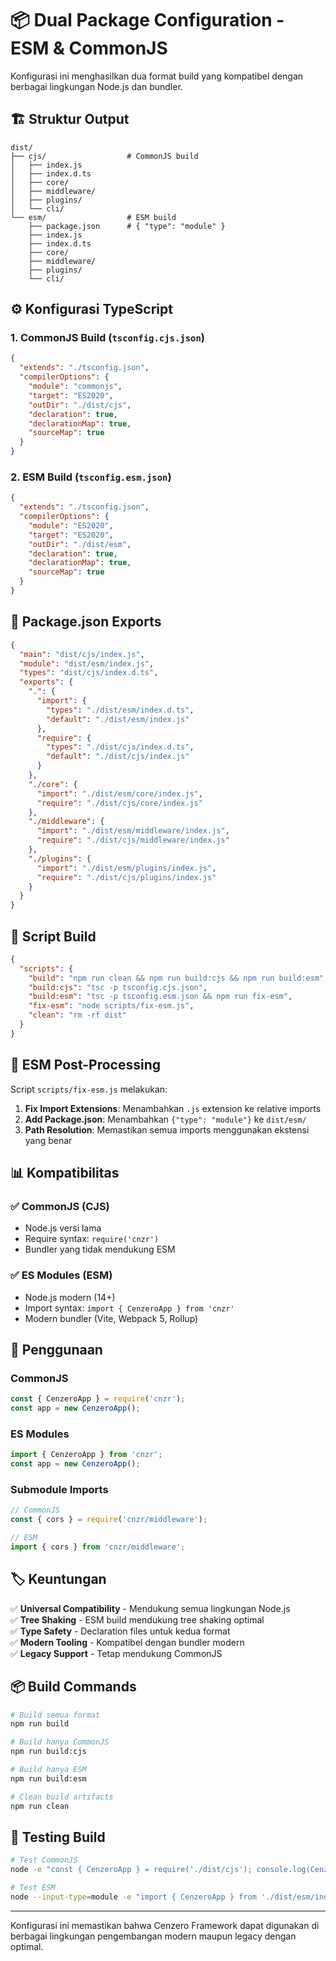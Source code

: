 # 📦 Dual Package Configuration - ESM & CommonJS

Konfigurasi ini menghasilkan dua format build yang kompatibel dengan berbagai lingkungan Node.js dan bundler.

## 🏗️ **Struktur Output**

```
dist/
├── cjs/                  # CommonJS build
│   ├── index.js
│   ├── index.d.ts
│   ├── core/
│   ├── middleware/
│   ├── plugins/
│   └── cli/
└── esm/                  # ESM build  
    ├── package.json      # { "type": "module" }
    ├── index.js
    ├── index.d.ts
    ├── core/
    ├── middleware/
    ├── plugins/
    └── cli/
```

## ⚙️ **Konfigurasi TypeScript**

### 1. **CommonJS Build** (`tsconfig.cjs.json`)
```json
{
  "extends": "./tsconfig.json",
  "compilerOptions": {
    "module": "commonjs",
    "target": "ES2020", 
    "outDir": "./dist/cjs",
    "declaration": true,
    "declarationMap": true,
    "sourceMap": true
  }
}
```

### 2. **ESM Build** (`tsconfig.esm.json`)
```json
{
  "extends": "./tsconfig.json",
  "compilerOptions": {
    "module": "ES2020",
    "target": "ES2020",
    "outDir": "./dist/esm", 
    "declaration": true,
    "declarationMap": true,
    "sourceMap": true
  }
}
```

## 📝 **Package.json Exports**

```json
{
  "main": "dist/cjs/index.js",
  "module": "dist/esm/index.js", 
  "types": "dist/cjs/index.d.ts",
  "exports": {
    ".": {
      "import": {
        "types": "./dist/esm/index.d.ts",
        "default": "./dist/esm/index.js"
      },
      "require": {
        "types": "./dist/cjs/index.d.ts", 
        "default": "./dist/cjs/index.js"
      }
    },
    "./core": {
      "import": "./dist/esm/core/index.js",
      "require": "./dist/cjs/core/index.js"
    },
    "./middleware": {
      "import": "./dist/esm/middleware/index.js", 
      "require": "./dist/cjs/middleware/index.js"
    },
    "./plugins": {
      "import": "./dist/esm/plugins/index.js",
      "require": "./dist/cjs/plugins/index.js"
    }
  }
}
```

## 🚀 **Script Build**

```json
{
  "scripts": {
    "build": "npm run clean && npm run build:cjs && npm run build:esm",
    "build:cjs": "tsc -p tsconfig.cjs.json",
    "build:esm": "tsc -p tsconfig.esm.json && npm run fix-esm",
    "fix-esm": "node scripts/fix-esm.js",
    "clean": "rm -rf dist"
  }
}
```

## 🔧 **ESM Post-Processing**

Script `scripts/fix-esm.js` melakukan:

1. **Fix Import Extensions**: Menambahkan `.js` extension ke relative imports
2. **Add Package.json**: Menambahkan `{"type": "module"}` ke `dist/esm/`
3. **Path Resolution**: Memastikan semua imports menggunakan ekstensi yang benar

## 📊 **Kompatibilitas**

### ✅ **CommonJS (CJS)**
- Node.js versi lama
- Require syntax: `require('cnzr')`
- Bundler yang tidak mendukung ESM

### ✅ **ES Modules (ESM)**  
- Node.js modern (14+)
- Import syntax: `import { CenzeroApp } from 'cnzr'`
- Modern bundler (Vite, Webpack 5, Rollup)

## 🎯 **Penggunaan**

### **CommonJS**
```javascript
const { CenzeroApp } = require('cnzr');
const app = new CenzeroApp();
```

### **ES Modules**
```javascript
import { CenzeroApp } from 'cnzr';
const app = new CenzeroApp();
```

### **Submodule Imports**
```javascript
// CommonJS
const { cors } = require('cnzr/middleware');

// ESM  
import { cors } from 'cnzr/middleware';
```

## 🏷️ **Keuntungan**

✅ **Universal Compatibility** - Mendukung semua lingkungan Node.js  
✅ **Tree Shaking** - ESM build mendukung tree shaking optimal  
✅ **Type Safety** - Declaration files untuk kedua format  
✅ **Modern Tooling** - Kompatibel dengan bundler modern  
✅ **Legacy Support** - Tetap mendukung CommonJS  

## 📦 **Build Commands**

```bash
# Build semua format
npm run build

# Build hanya CommonJS
npm run build:cjs

# Build hanya ESM
npm run build:esm

# Clean build artifacts
npm run clean
```

## 🧪 **Testing Build**

```bash
# Test CommonJS
node -e "const { CenzeroApp } = require('./dist/cjs'); console.log(CenzeroApp);"

# Test ESM  
node --input-type=module -e "import { CenzeroApp } from './dist/esm/index.js'; console.log(CenzeroApp);"
```

---

Konfigurasi ini memastikan bahwa Cenzero Framework dapat digunakan di berbagai lingkungan pengembangan modern maupun legacy dengan optimal.

